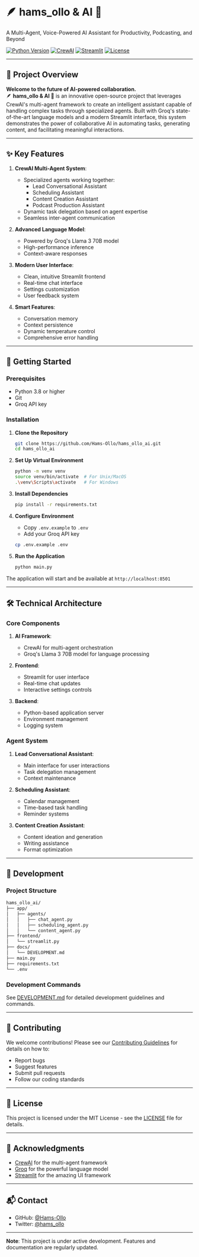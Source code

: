 # 🪶 **hams_ollo & AI 🤖**  

A Multi-Agent, Voice-Powered AI Assistant for Productivity, Podcasting, and Beyond

[![Python Version](https://img.shields.io/badge/python-3.8%2B-blue)](https://www.python.org/downloads/)
[![CrewAI](https://img.shields.io/badge/CrewAI-Latest-green)](https://github.com/joaomdmoura/crewAI)
[![Streamlit](https://img.shields.io/badge/Streamlit-Latest-red)](https://streamlit.io/)
[![License](https://img.shields.io/badge/license-MIT-blue.svg)](LICENSE)

---

## **📖 Project Overview**

**Welcome to the future of AI-powered collaboration.**  
🪶 **hams_ollo & AI 🤖** is an innovative open-source project that leverages CrewAI's multi-agent framework to create an intelligent assistant capable of handling complex tasks through specialized agents. Built with Groq's state-of-the-art language models and a modern Streamlit interface, this system demonstrates the power of collaborative AI in automating tasks, generating content, and facilitating meaningful interactions.

---

## **✨ Key Features**

1. **CrewAI Multi-Agent System**:  
   - Specialized agents working together:
     - Lead Conversational Assistant
     - Scheduling Assistant
     - Content Creation Assistant
     - Podcast Production Assistant
   - Dynamic task delegation based on agent expertise
   - Seamless inter-agent communication

2. **Advanced Language Model**:  
   - Powered by Groq's Llama 3 70B model
   - High-performance inference
   - Context-aware responses

3. **Modern User Interface**:  
   - Clean, intuitive Streamlit frontend
   - Real-time chat interface
   - Settings customization
   - User feedback system

4. **Smart Features**:  
   - Conversation memory
   - Context persistence
   - Dynamic temperature control
   - Comprehensive error handling

---

## **🚀 Getting Started**

### Prerequisites

- Python 3.8 or higher
- Git
- Groq API key

### Installation

1. **Clone the Repository**

   ```bash
   git clone https://github.com/Hams-Ollo/hams_ollo_ai.git
   cd hams_ollo_ai
   ```

2. **Set Up Virtual Environment**

   ```bash
   python -m venv venv
   source venv/bin/activate  # For Unix/MacOS
   .\venv\Scripts\activate   # For Windows
   ```

3. **Install Dependencies**

   ```bash
   pip install -r requirements.txt
   ```

4. **Configure Environment**
   - Copy `.env.example` to `.env`
   - Add your Groq API key

   ```bash
   cp .env.example .env
   ```

5. **Run the Application**

   ```bash
   python main.py
   ```

The application will start and be available at `http://localhost:8501`

---

## **🛠️ Technical Architecture**

### Core Components

1. **AI Framework**:
   - CrewAI for multi-agent orchestration
   - Groq's Llama 3 70B model for language processing

2. **Frontend**:
   - Streamlit for user interface
   - Real-time chat updates
   - Interactive settings controls

3. **Backend**:
   - Python-based application server
   - Environment management
   - Logging system

### Agent System

1. **Lead Conversational Assistant**:
   - Main interface for user interactions
   - Task delegation management
   - Context maintenance

2. **Scheduling Assistant**:
   - Calendar management
   - Time-based task handling
   - Reminder systems

3. **Content Creation Assistant**:
   - Content ideation and generation
   - Writing assistance
   - Format optimization

---

## **📝 Development**

### Project Structure

```bash
hams_ollo_ai/
├── app/
│   ├── agents/
│   │   ├── chat_agent.py
│   │   ├── scheduling_agent.py
│   │   └── content_agent.py
├── frontend/
│   └── streamlit.py
├── docs/
│   └── DEVELOPMENT.md
├── main.py
├── requirements.txt
└── .env
```

### Development Commands

See [DEVELOPMENT.md](docs/DEVELOPMENT.md) for detailed development guidelines and commands.

---

## **🤝 Contributing**

We welcome contributions! Please see our [Contributing Guidelines](CONTRIBUTING.md) for details on how to:

- Report bugs
- Suggest features
- Submit pull requests
- Follow our coding standards

---

## **📄 License**

This project is licensed under the MIT License - see the [LICENSE](LICENSE) file for details.

---

## **🙏 Acknowledgments**

- [CrewAI](https://github.com/joaomdmoura/crewAI) for the multi-agent framework
- [Groq](https://groq.com) for the powerful language model
- [Streamlit](https://streamlit.io) for the amazing UI framework

---

## **📬 Contact**

- GitHub: [@Hams-Ollo](https://github.com/Hams-Ollo)
- Twitter: [@hams_ollo](https://twitter.com/hams_ollo)

---

**Note**: This project is under active development. Features and documentation are regularly updated.
